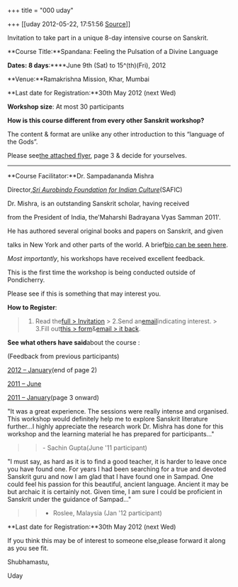 +++
title = "000 uday"

+++
[[uday	2012-05-22, 17:51:56 [Source](https://groups.google.com/g/samskrita/c/45_lQM_lkCs)]]



Invitation to take part in a unique 8-day intensive course on Sanskrit.



**Course Title:**Spandana: Feeling the Pulsation of a Divine Language

**Dates: 8 days**:****June 9th (Sat) to 15^(th)(Fri), 2012

**Venue:**Ramakrishna Mission, Khar, Mumbai

**Last date for Registration:**30th May 2012 (next Wed)

**Workshop size**: At most 30 participants



**How is this course different from every other Sanskrit workshop?**

The content & format are unlike any other introduction to this “language of the Gods”.

Please see[the attached flyer](http://nextfuture.aurosociety.org/wp-content/uploads/2012/05/Sanskrit_course_Invitation_Mumbai_June-2012.pdf), page 3 & decide for yourselves.

****

**Course Facilitator:**Dr. Sampadananda Mishra

Director,*[Sri Aurobindo Foundation for Indian Culture](http://www.sriaurobindosociety.org.in/activity/indcult.htm)*(SAFIC)

Dr. Mishra, is an outstanding Sanskrit scholar, having received

from the President of India, the'Maharshi Badrayana Vyas Samman 2011'.

He has authored several original books and papers on Sanskrit, and given

talks in New York and other parts of the world. A brief[bio can be seen here](http://nextfuture.aurosociety.org/wp-content/uploads/2012/05/Sampadananda_Mishra.pdf).

*Most importantly*, his workshops have received excellent feedback.

This is the first time the workshop is being conducted outside of Pondicherry.

Please see if this is something that may interest you.



**How to Register**:

> 1.  Read the[full > Invitation](http://nextfuture.aurosociety.org/wp-content/uploads/2012/05/Sanskrit_course_Invitation_Mumbai_June-2012.pdf) >
> 2.Send an[email]()indicating interest. >
> 3.Fill out[this > form](http://aurosociety.org/workshop_registration_form.doc)&[email > it back]().



**See what others have said**about the course :

(Feedback from previous participants)

[2012 – January](http://nextfuture.aurosociety.org/wp-content/uploads/2012/05/Spandan_feedb_Jan-2012.pdf)(end of page 2)

[2011 – June](http://nextfuture.aurosociety.org/wp-content/uploads/2012/05/Spandan_feedb_Jun-2011.pdf)

[2011 – January](http://nextfuture.aurosociety.org/wp-content/uploads/2012/05/Spandan_feedb_Jan-2011.pdf)(page 3 onward)

  

"It was a great experience. The sessions were really intense and organised. This workshop would definitely help me to explore Sanskrit literature further…I highly appreciate the research work Dr. Mishra has done for this workshop and the learning material he has prepared for participants…"

> > \- Sachin Gupta(June '11 participant)

"I must say, as hard as it is to find a good teacher, it is harder to leave once you have found one. For years I had been searching for a true and devoted Sanskrit guru and now I am glad that I have found one in Sampad. One could feel his passion for this beautiful, ancient language. Ancient it may be but archaic it is certainly not. Given time, I am sure I could be proficient in Sanskrit under the guidance of Sampad..."

> > - Roslee, Malaysia (Jan '12 participant)



**Last date for Registration:**30th May 2012 (next Wed)

If you think this may be of interest to someone else,please forward it along as you see fit.



Shubhamastu,

Uday

